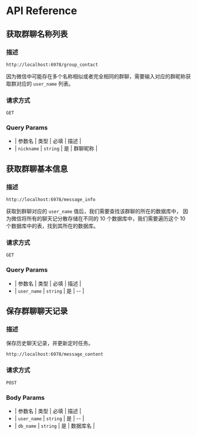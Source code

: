 # API Reference

## 获取群聊名称列表

### 描述

`http://localhost:6978/group_contact`

因为微信中可能存在多个名称相似或者完全相同的群聊，需要输入对应的群昵称获取群对应的 `user_name` 列表。

### 请求方式

`GET`

### Query Params

- | 参数名 | 类型 | 必填 | 描述 |
- | `nickname` | `string` | 是 | 群聊昵称 |

## 获取群聊基本信息

### 描述

`http://localhost:6978/message_info`

获取到群聊对应的 `user_name` 值后，我们需要查找该群聊的所在的数据库中， 因为微信将所有的聊天记分散存储在不同的 10 个数据库中，我们需要遍历这个 10 个数据库中的表，找到其所在的数据库。

### 请求方式

`GET`

### Query Params

- | 参数名 | 类型 | 必填 | 描述 |
- | `user_name` | `string` | 是 | -- |

## 保存群聊聊天记录

### 描述

保存历史聊天记录，并更新定时任务。

`http://localhost:6978/message_content`

### 请求方式

`POST`

### Body Params

- | 参数名 | 类型 | 必填 | 描述 |
- | `user_name` | `string` | 是 | -- |
- | `db_name` | `string` | 是 | 数据库名 |
